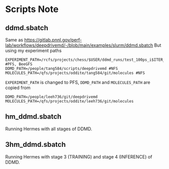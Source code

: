 # Scripts Note

## ddmd.sbatch
Same as https://gitlab.pnnl.gov/perf-lab/workflows/deepdrivemd/-/blob/main/examples/slurm/ddmd.sbatch
But using my experiment paths
```
EXPERIMENT_PATH=/rcfs/projects/chess/$USER/ddmd_runs/test_100ps_i$ITER_COUNT #PFS, BeeGFS
DDMD_PATH=/people/tang584/scripts/deepdrivemd #NFS
MOLECULES_PATH=/qfs/projects/oddite/tang584/git/molecules #NFS
```
`EXPERIMENT_PATH` is changed to PFS, `DDMD_PATH` and `MOLECULES_PATH` are copied from 
```
DDMD_PATH=/people/leeh736/git/deepdrivemd
MOLECULES_PATH=/qfs/projects/oddite/leeh736/git/molecules
```

## hm_ddmd.sbatch
Running Hermes with all stages of DDMD.

## 3hm_ddmd.sbatch
Running Hermes with stage 3 (TRAINING) and stage 4 (INFERENCE) of DDMD.